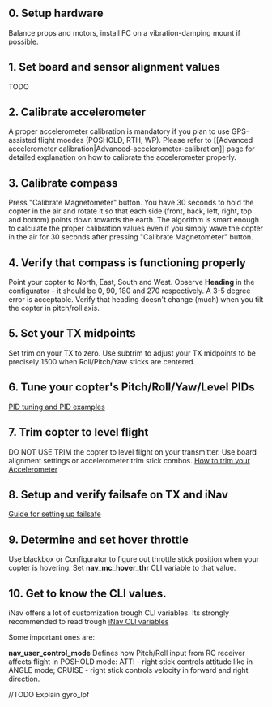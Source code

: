 ## 0. Setup hardware
Balance props and motors, install FC on a vibration-damping mount if possible.

## 1. Set board and sensor alignment values
TODO

## 2. Calibrate accelerometer
A proper accelerometer calibration is mandatory if you plan to use GPS-assisted flight moedes (POSHOLD, RTH, WP). Please refer to [[Advanced accelerometer calibration|Advanced-accelerometer-calibration]] page for detailed explanation on how to calibrate the accelerometer properly.

## 3. Calibrate compass
Press "Calibrate Magnetometer" button. You have 30 seconds to hold the copter in the air and rotate it so that each side (front, back, left, right, top and bottom) points down towards the earth. The algorithm is smart enough to calculate the proper calibration values even if you simply wave the copter in the air for 30 seconds after pressing "Calibrate Magnetometer" button.

## 4. Verify that compass is functioning properly
Point your copter to North, East, South and West. Observe **Heading** in the configurator - it should be 0, 90, 180 and 270 respectively. A 3-5 degree error is acceptable. Verify that heading doesn't change (much) when you tilt the copter in pitch/roll axis.

## 5. Set your TX midpoints
Set trim on your TX to zero. Use subtrim to adjust your TX midpoints to be precisely 1500 when Roll/Pitch/Yaw sticks are centered.

## 6. Tune your copter's Pitch/Roll/Yaw/Level PIDs

[PID tuning and PID examples](https://github.com/iNavFlight/inav/wiki/6.-PID-tuning-and-PID-examples)

## 7. Trim copter to level flight
DO NOT USE TRIM the copter to level flight on your transmitter. Use board alignment settings or accelerometer trim stick combos.
[How to trim your Accelerometer](http://tldrify.com/elw)

## 8. Setup and verify failsafe on TX and iNav
[Guide for setting up failsafe](https://github.com/iNavFlight/inav/wiki/%5BWiP%5D-Quick-setup-guide#4-setting-up-failsafe-with-return-to-home)

## 9. Determine and set hover throttle
Use blackbox or Configurator to figure out throttle stick position when your copter is hovering. Set **nav_mc_hover_thr** CLI variable to that value.


## 10. Get to know the CLI values.
iNav offers a lot of customization trough CLI variables. Its strongly recommended to read trough [iNav CLI variables](https://github.com/iNavFlight/inav/wiki/iNav-CLI-variables)

Some important ones are:

**nav_user_control_mode** Defines how Pitch/Roll input from RC receiver affects flight in POSHOLD mode: ATTI - right stick controls attitude like in ANGLE mode; CRUISE - right stick controls velocity in forward and right direction.

//TODO Explain gyro_lpf